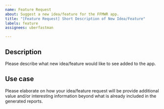 ```yaml
---
name: Feature Request
about: Suggest a new idea/feature for the FFMWR app.
title: "[Feature Request] Short Description of New Idea/Feature"
labels: feature
assignees: uberfastman

---
```


## Description
Please describe what new idea/feature would like to see added to the app.

## Use case
Please elaborate on how your idea/feature request will be provide additional value and/or interesting information beyond what is already included in the generated reports.
